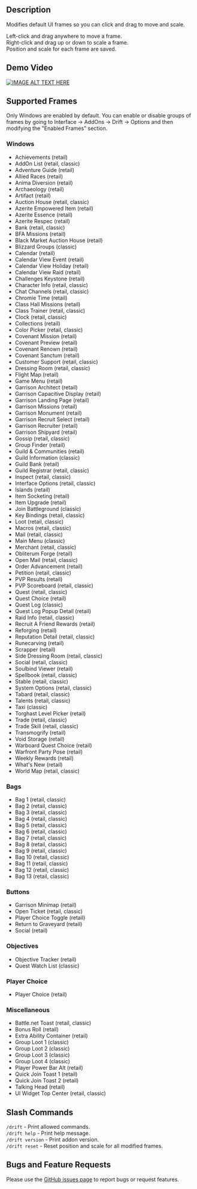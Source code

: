 ## Description
Modifies default UI frames so you can click and drag to move and scale.

Left-click and drag anywhere to move a frame.  
Right-click and drag up or down to scale a frame.  
Position and scale for each frame are saved.

## Demo Video
[![IMAGE ALT TEXT HERE](http://img.youtube.com/vi/R8d-QYxyN7Y/maxresdefault.jpg)](https://youtu.be/R8d-QYxyN7Y)

## Supported Frames
Only Windows are enabled by default. You can enable or disable groups of frames by going to Interface -> AddOns -> Drift -> Options and then modifying the "Enabled Frames" section.

### Windows
- Achievements (retail)
- AddOn List (retail, classic)
- Adventure Guide (retail)
- Allied Races (retail)
- Anima Diversion (retail)
- Archaeology (retail)
- Artifact (retail)
- Auction House (retail, classic)
- Azerite Empowered Item (retail)
- Azerite Essence (retail)
- Azerite Respec (retail)
- Bank (retail, classic)
- BFA Missions (retail)
- Black Market Auction House (retail)
- Blizzard Groups (classic)
- Calendar (retail)
- Calendar View Event (retail)
- Calendar View Holiday (retail)
- Calendar View Raid (retail)
- Challenges Keystone (retail)
- Character Info (retail, classic)
- Chat Channels (retail, classic)
- Chromie Time (retail)
- Class Hall Missions (retail)
- Class Trainer (retail, classic)
- Clock (retail, classic)
- Collections (retail)
- Color Picker (retail, classic)
- Covenant Mission (retail)
- Covenant Preview (retail)
- Covenant Renown (retail)
- Covenant Sanctum (retail)
- Customer Support (retail, classic)
- Dressing Room (retail, classic)
- Flight Map (retail)
- Game Menu (retail)
- Garrison Architect (retail)
- Garrison Capacitive Display (retail)
- Garrison Landing Page (retail)
- Garrison Missions (retail)
- Garrison Monument (retail)
- Garrison Recruit Select (retail)
- Garrison Recruiter (retail)
- Garrison Shipyard (retail)
- Gossip (retail, classic)
- Group Finder (retail)
- Guild & Communities (retail)
- Guild Information (classic)
- Guild Bank (retail)
- Guild Registrar (retail, classic)
- Inspect (retail, classic)
- Interface Options (retail, classic)
- Islands (retail)
- Item Socketing (retail)
- Item Upgrade (retail)
- Join Battleground (classic)
- Key Bindings (retail, classic)
- Loot (retail, classic)
- Macros (retail, classic)
- Mail (retail, classic)
- Main Menu (classic)
- Merchant (retail, classic)
- Obliterum Forge (retail)
- Open Mail (retail, classic)
- Order Advancement (retail)
- Petition (retail, classic)
- PVP Results (retail)
- PVP Scoreboard (retail, classic)
- Quest (retail, classic)
- Quest Choice (retail)
- Quest Log (classic)
- Quest Log Popup Detail (retail)
- Raid Info (retail, classic)
- Recruit A Friend Rewards (retail)
- Reforging (retail)
- Reputation Detail (retail, classic)
- Runecarving (retail)
- Scrapper (retail)
- Side Dressing Room (retail, classic)
- Social (retail, classic)
- Soulbind Viewer (retail)
- Spellbook (retail, classic)
- Stable (retail, classic)
- System Options (retail, classic)
- Tabard (retail, classic)
- Talents (retail, classic)
- Taxi (classic)
- Torghast Level Picker (retail)
- Trade (retail, classic)
- Trade Skill (retail, classic)
- Transmogrify (retail)
- Void Storage (retail)
- Warboard Quest Choice (retail)
- Warfront Party Pose (retail)
- Weekly Rewards (retail)
- What's New (retail)
- World Map (retail, classic)

### Bags
- Bag 1 (retail, classic)
- Bag 2 (retail, classic)
- Bag 3 (retail, classic)
- Bag 4 (retail, classic)
- Bag 5 (retail, classic)
- Bag 6 (retail, classic)
- Bag 7 (retail, classic)
- Bag 8 (retail, classic)
- Bag 9 (retail, classic)
- Bag 10 (retail, classic)
- Bag 11 (retail, classic)
- Bag 12 (retail, classic)
- Bag 13 (retail, classic)

### Buttons
- Garrison Minimap (retail)
- Open Ticket (retail, classic)
- Player Choice Toggle (retail)
- Return to Graveyard (retail)
- Social (retail)

### Objectives
- Objective Tracker (retail)
- Quest Watch List (classic)

### Player Choice
- Player Choice (retail)

### Miscellaneous
- Battle.net Toast (retail, classic)
- Bonus Roll (retail)
- Extra Ability Container (retail)
- Group Loot 1 (classic)
- Group Loot 2 (classic)
- Group Loot 3 (classic)
- Group Loot 4 (classic)
- Player Power Bar Alt (retail)
- Quick Join Toast 1 (retail)
- Quick Join Toast 2 (retail)
- Talking Head (retail)
- UI Widget Top Center (retail, classic)

## Slash Commands
`/drift` - Print allowed commands.  
`/drift help` - Print help message.  
`/drift version` - Print addon version.  
`/drift reset` - Reset position and scale for all modified frames.

## Bugs and Feature Requests
Please use the [GitHub issues page](https://github.com/jaredbwasserman/drift/issues) to report bugs or request features.